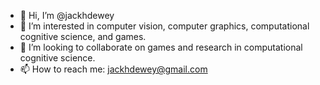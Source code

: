 - 👋 Hi, I’m @jackhdewey
- 👀 I’m interested in computer vision, computer graphics, computational cognitive science, and games.
- 💞️ I’m looking to collaborate on games and research in computational cognitive science.
- 📫 How to reach me: jackhdewey@gmail.com

<!---
jackhdewey/jackhdewey is a ✨ special ✨ repository because its `README.md` (this file) appears on your GitHub profile.
You can click the Preview link to take a look at your changes.
--->
